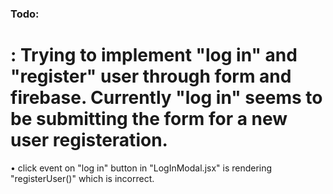 ### Todo:

# : Trying to implement "log in" and "register" user through form and firebase. Currently "log in" seems to be submitting the form for a new user registeration.

• click event on "log in" button in "LogInModal.jsx" is rendering "registerUser()" which is incorrect.
